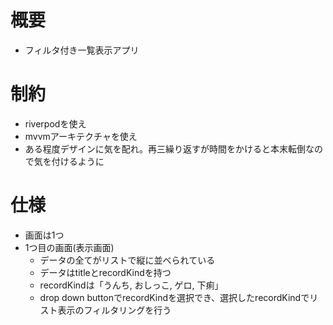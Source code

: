 # 概要
- フィルタ付き一覧表示アプリ

# 制約
- riverpodを使え
- mvvmアーキテクチャを使え
- ある程度デザインに気を配れ。再三繰り返すが時間をかけると本末転倒なので気を付けるように

# 仕様
- 画面は1つ
- 1つ目の画面(表示画面)
    - データの全てがリストで縦に並べられている
    - データはtitleとrecordKindを持つ
    - recordKindは「うんち, おしっこ, ゲロ, 下痢」
    - drop down buttonでrecordKindを選択でき、選択したrecordKindでリスト表示のフィルタリングを行う